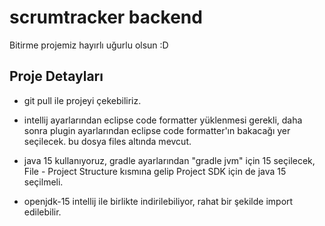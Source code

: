# scrumtracker backend

Bitirme projemiz hayırlı uğurlu olsun :D

## Proje Detayları

- git pull ile projeyi çekebiliriz.

- intellij ayarlarından eclipse code formatter yüklenmesi gerekli, daha sonra plugin ayarlarından eclipse code formatter'ın bakacağı yer seçilecek. bu dosya files altında mevcut.

- java 15 kullanıyoruz, gradle ayarlarından "gradle jvm" için 15 seçilecek, File - Project Structure kısmına gelip Project SDK için de java 15 seçilmeli.

- openjdk-15 intellij ile birlikte indirilebiliyor, rahat bir şekilde import edilebilir.
